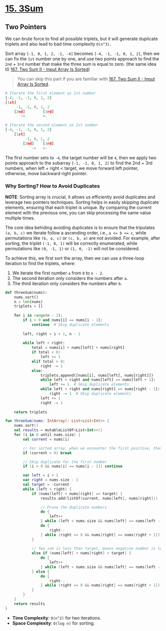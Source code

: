 # [15. 3Sum](https://leetcode.com/problems/3sum/)

## Two Pointers
We can brute force to find all possible triplets, but it will generate duplicate triplets and also lead to bad time complexity `O(n^3)`. 

Sort array `[-1, 0, 1, 2, -1, -4]` becomes `[-4, -1, -1, 0, 1, 2]`, then we can fix the `1st` number one by one, and use two points approach to find the `2nd` + `3rd` number that make the three sum is equal to zero. (the same idea t0 [167. Two Sum II - Input Array Is Sorted](../leetcode/167.two-sum-ii-input-array-is-sorted.md))

> You can skip this part if you are familiar with [167. Two Sum II - Input Array Is Sorted](../leetcode/167.two-sum-ii-input-array-is-sorted.md).

```python
# Iterate the first element as 1st number
[-4, -1, -1, 0, 1, 2]
[1st]
     -1, -1, 0, 1, 2
    [2nd]        [3rd]
       ->        <-

# Iterate the second element as 1st number
[-4, -1, -1, 0, 1, 2]
    [1st]
         -1, 0, 1, 2
        [2nd]    [3rd]
            ->   <-
```

The first number sets to `-4`, the target number will be `4`, then we apply two points approach to the subarray `[-1, -1, 0, 1, 2]` to find the 2nd + 3rd numbers, when left + right < target, we move forward left pointer, otherwise, move backward right pointer.

### Why Sorting? How to Avoid Duplicates
**NOTE**: Sorting array is crucial, it allows us efficiently avoid duplicates and leverage two pointers techniques. Sorting helps in easily skipping duplicate elements, ensuring that each triplet is unique. By comparing the current element with the previous one, you can skip processing the same value multiple times.

The core idea behiding avoiding duplicates is to ensure that the tripulates `(a, b, c)` we iterate follow a ascending order, i.e., `a <= b <= c`, while permutations like `(b, a, c)` or `(c, b, a)` are not avoided. 
For example, after sorting, the triplet `(-1, 0, 1)` will be correctly enumerated, while permutations like `(0, -1, 1)` or `(1, 0, -1)` will not be considered.

To achieve this, we first sort the array, then we can use a three-loop iteration to find the triplets, where:
1. We iterate the first number `a` from `0` to `n - 2`.
2. The second iteration only considers the numbers after `a`.
3. The third iteration only considers the numbers after `b`.


```python
def threeSum(nums):
    nums.sort()
    n = len(nums)
    triplets = []
    
    for i in range(n - 2):
        if i > 0 and nums[i] == nums[i - 1]:
            continue  # Skip duplicate elements
        
        left, right = i + 1, n - 1
        
        while left < right:
            total = nums[i] + nums[left] + nums[right]
            if total < 0:
                left += 1
            elif total > 0:
                right -= 1
            else:
                triplets.append([nums[i], nums[left], nums[right]])
                while left < right and nums[left] == nums[left + 1]:
                    left += 1  # Skip duplicate elements
                while left < right and nums[right] == nums[right - 1]:
                    right -= 1  # Skip duplicate elements
                left += 1
                right -= 1
    
    return triplets
```

```kotlin
fun threeSum(nums: IntArray): List<List<Int>> {
    nums.sort()
    val results = mutableListOf<List<Int>>()
    for (i in 0 until nums.size) {
        val current = nums[i]

        // For sorted array, when we encounter the first positive, that means the number after will be positive as well. We can't find sum == 0 for two numbers are positive anymore.
        if (current > 0) break

        // Skip duplicate for the first number
        if (i > 0 && nums[i] == nums[i - 1]) continue

        var left = i + 1
        var right = nums.size - 1
        val target = -current
        while (left < right) {
            if (nums[left] + nums[right] == target) {
                results.add(listOf(current, nums[left], nums[right]))

                // Prune the duplicate numbers
                do {
                    left++
                } while (left < nums.size && nums[left] == nums[left - 1]) // Or we can check `left < right` only
                do {
                    right--
                } while (right >= 0 && nums[right] == nums[right + 1]) // Or we can check `left < right` only
            } 
            
            // Two sum is less than target, means negative number is too negative, move forward left pointer to "smaller" negative number
            else if (nums[left] + nums[right] < target) {
                do {
                    left++
                } while (left < nums.size && nums[left] == nums[left - 1])
            } else {
                do {
                    right--
                } while (right >= 0 && nums[right] == nums[right + 1])
            }
        }
    }
    return results
}
```

* **Time Complexity**: `O(n^2)` for two iterations.
* **Space Complexity**: `O(log n)` for sorting.